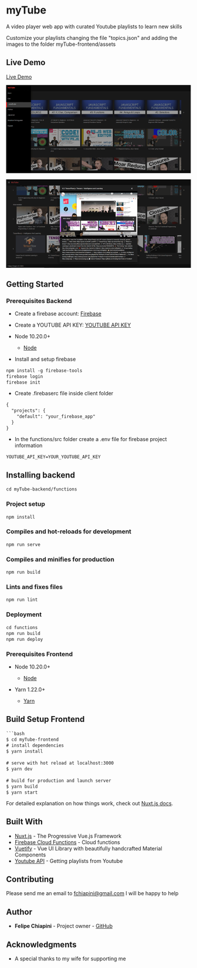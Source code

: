 # myTube

A video player web app with curated Youtube playlists to learn new skills

Customize your playlists changing the file "topics.json" and adding the images to the folder myTube-frontend/assets

## Live Demo

[Live Demo](https://evening-reaches-01206.herokuapp.com)

![Screenshot1](myTube-frontend/screenshots/myTube_screenshot1.png)

![Screenshot2](myTube-frontend/screenshots/myTube_screenshot2.png)

## Getting Started

### Prerequisites Backend

- Create a firebase account:
  [Firebase](https://firebase.google.com/)

- Create a YOUTUBE API KEY:
  [YOUTUBE API KEY](https://developers.google.com/youtube/v3/getting-started)

- Node 10.20.0+

  - [Node](https://nodejs.org/en/)

- Install and setup firebase

```
npm install -g firebase-tools
firebase login
firebase init
```

- Create .firebaserc file inside client folder

```
{
  "projects": {
    "default": "your_firebase_app"
  }
}
```

- In the functions/src folder create a .env file for firebase project information

```
YOUTUBE_API_KEY=YOUR_YOUTUBE_API_KEY
```

## Installing backend

```
cd myTube-backend/functions
```

### Project setup

```
npm install
```

### Compiles and hot-reloads for development

```
npm run serve
```

### Compiles and minifies for production

```
npm run build
```

### Lints and fixes files

```
npm run lint
```

### Deployment

```
cd functions
npm run build
npm run deploy
```

### Prerequisites Frontend

- Node 10.20.0+

  - [Node](https://nodejs.org/en/)

- Yarn 1.22.0+
  - [Yarn](https://classic.yarnpkg.com/)

## Build Setup Frontend

    ```bash
    $ cd myTube-frontend
    # install dependencies
    $ yarn install

    # serve with hot reload at localhost:3000
    $ yarn dev

    # build for production and launch server
    $ yarn build
    $ yarn start

For detailed explanation on how things work, check out [Nuxt.js docs](https://nuxtjs.org).

## Built With

- [Nuxt.js](https://nuxtjs.org/) - The Progressive Vue.js Framework
- [Firebase Cloud Functions](https://firebase.google.com/docs/functions) - Cloud functions
- [Vuetify](https://vuetifyjs.com) - Vue UI Library with beautifully handcrafted Material Components
- [Youtube API](https://developers.google.com/youtube/v3/getting-started) - Getting playlists from Youtube

## Contributing

Please send me an email to fchiapini@gmail.com I will be happy to help

## Author

- **Felipe Chiapini** - Project owner - [GitHub](https://github.com/fchiapini)

## Acknowledgments

- A special thanks to my wife for supporting me
